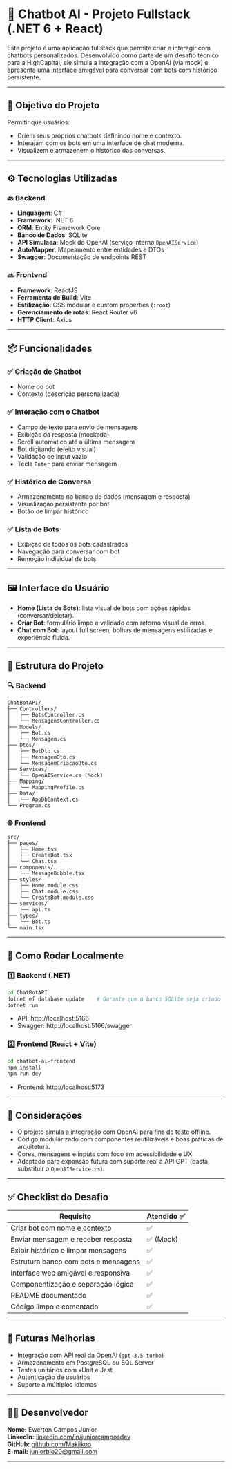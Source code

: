 # 🤖 Chatbot AI - Projeto Fullstack (.NET 6 + React)

Este projeto é uma aplicação fullstack que permite criar e interagir com chatbots personalizados. Desenvolvido como parte de um desafio técnico para a HighCapital, ele simula a integração com a OpenAI (via mock) e apresenta uma interface amigável para conversar com bots com histórico persistente.

---

## 🎯 Objetivo do Projeto

Permitir que usuários:
- Criem seus próprios chatbots definindo nome e contexto.
- Interajam com os bots em uma interface de chat moderna.
- Visualizem e armazenem o histórico das conversas.

---

## ⚙️ Tecnologias Utilizadas

### 🔙 Backend
- **Linguagem**: C#
- **Framework**: .NET 6
- **ORM**: Entity Framework Core
- **Banco de Dados**: SQLite
- **API Simulada**: Mock do OpenAI (serviço interno `OpenAIService`)
- **AutoMapper**: Mapeamento entre entidades e DTOs
- **Swagger**: Documentação de endpoints REST

### 🔜 Frontend
- **Framework**: ReactJS
- **Ferramenta de Build**: Vite
- **Estilização**: CSS modular e custom properties (`:root`)
- **Gerenciamento de rotas**: React Router v6
- **HTTP Client**: Axios

---

## 📦 Funcionalidades

### ✅ Criação de Chatbot
- Nome do bot
- Contexto (descrição personalizada)

### ✅ Interação com o Chatbot
- Campo de texto para envio de mensagens
- Exibição da resposta (mockada)
- Scroll automático até a última mensagem
- Bot digitando (efeito visual)
- Validação de input vazio
- Tecla `Enter` para enviar mensagem

### ✅ Histórico de Conversa
- Armazenamento no banco de dados (mensagem e resposta)
- Visualização persistente por bot
- Botão de limpar histórico

### ✅ Lista de Bots
- Exibição de todos os bots cadastrados
- Navegação para conversar com bot
- Remoção individual de bots

---

## 🖼️ Interface do Usuário

- **Home (Lista de Bots)**: lista visual de bots com ações rápidas (conversar/deletar).
- **Criar Bot**: formulário limpo e validado com retorno visual de erros.
- **Chat com Bot**: layout full screen, bolhas de mensagens estilizadas e experiência fluida.

---

## 🧱 Estrutura do Projeto

### 🔍 Backend
```
ChatBotAPI/
├── Controllers/
│   ├── BotsController.cs
│   └── MensagensController.cs
├── Models/
│   ├── Bot.cs
│   └── Mensagem.cs
├── Dtos/
│   ├── BotDto.cs
│   ├── MensagemDto.cs
│   └── MensagemCriacaoDto.cs
├── Services/
│   └── OpenAIService.cs (Mock)
├── Mapping/
│   └── MappingProfile.cs
├── Data/
│   └── AppDbContext.cs
└── Program.cs
```

### 🌐 Frontend
```
src/
├── pages/
│   ├── Home.tsx
│   ├── CreateBot.tsx
│   └── Chat.tsx
├── components/
│   └── MessageBubble.tsx
├── styles/
│   ├── Home.module.css
│   ├── Chat.module.css
│   └── CreateBot.module.css
├── services/
│   └── api.ts
├── types/
│   └── Bot.ts
└── main.tsx
```

---

## 🚀 Como Rodar Localmente

### 1️⃣ Backend (.NET)
```bash
cd ChatBotAPI
dotnet ef database update    # Garante que o banco SQLite seja criado
dotnet run
```
- API: http://localhost:5166
- Swagger: http://localhost:5166/swagger

### 2️⃣ Frontend (React + Vite)
```bash
cd chatbot-ai-frontend
npm install
npm run dev
```
- Frontend: http://localhost:5173

---

## 📄 Considerações

- O projeto simula a integração com OpenAI para fins de teste offline.
- Código modularizado com componentes reutilizáveis e boas práticas de arquitetura.
- Cores, mensagens e inputs com foco em acessibilidade e UX.
- Adaptado para expansão futura com suporte real à API GPT (basta substituir o `OpenAIService.cs`).

---

## ✅ Checklist do Desafio

| Requisito                                 | Atendido ✅ |
|------------------------------------------|-------------|
| Criar bot com nome e contexto            | ✅          |
| Enviar mensagem e receber resposta       | ✅ (Mock)   |
| Exibir histórico e limpar mensagens      | ✅          |
| Estrutura banco com bots e mensagens     | ✅          |
| Interface web amigável e responsiva      | ✅          |
| Componentização e separação lógica       | ✅          |
| README documentado                       | ✅          |
| Código limpo e comentado                 | ✅          |

---

## 🌟 Futuras Melhorias

- Integração com API real da OpenAI (`gpt-3.5-turbo`)
- Armazenamento em PostgreSQL ou SQL Server
- Testes unitários com xUnit e Jest
- Autenticação de usuários
- Suporte a múltiplos idiomas

---

## 👨‍💻 Desenvolvedor

**Nome:** Ewerton Campos Junior  
**LinkedIn:** [linkedin.com/in/juniorcamposdev](https://www.linkedin.com/in/juniorcamposdev/)  
**GitHub:** [github.com/Makiikoo](https://github.com/Makiikoo)  
**E-mail:** juniorbio20@gmail.com

---